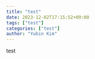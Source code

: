 ```yaml
---
title: "test"
date: 2023-12-02T17:15:52+09:00
tags: ["test"]
categories: ["test"]
author: "Yubin Kim"
---
```


test